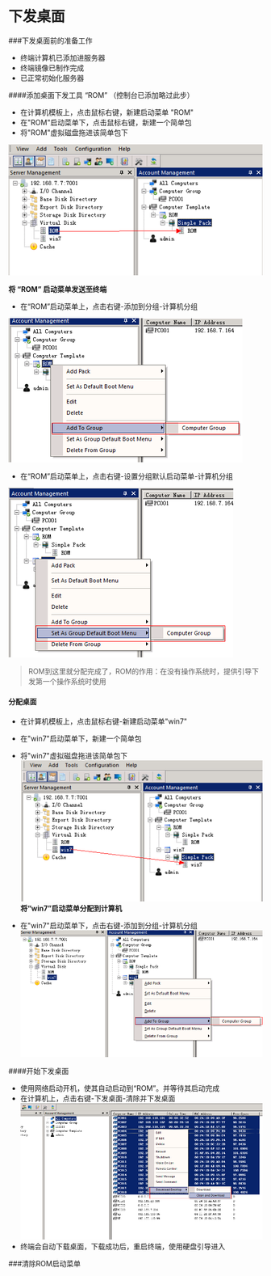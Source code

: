 # 下发桌面

###下发桌面前的准备工作
* 终端计算机已添加进服务器
* 终端镜像已制作完成
* 已正常初始化服务器



####添加桌面下发工具 “ROM” （控制台已添加略过此步）
* 在计算机模板上，点击鼠标右键，新建启动菜单 "ROM"
* 在"ROM"启动菜单下，点击鼠标右键，新建一个简单包
* 将"ROM"虚拟磁盘拖进该简单包下

![](v10.png)
  
  **将 “ROM” 启动菜单发送至终端**
* 在“ROM”启动菜单上，点击右键-添加到分组-计算机分组

![](v11.png)

* 在“ROM”启动菜单上，点击右键-设置分组默认启动菜单-计算机分组

![](v13.png)

> ROM到这里就分配完成了，ROM的作用：在没有操作系统时，提供引导下发第一个操作系统时使用


#### 分配桌面

* 在计算机模板上，点击鼠标右键-新建启动菜单"win7"
* 在"win7"启动菜单下，新建一个简单包
* 将"win7"虚拟磁盘拖进该简单包下
![](v12.png)
 **将“win7”启动菜单分配到计算机**
 
* 在"win7"启动菜单下，点击右键-添加到分组-计算机分组
![](v15.png)



####开始下发桌面
* 使用网络启动开机，使其自动启动到“ROM”。并等待其启动完成
* 在计算机上，点击右键-下发桌面-清除并下发桌面
![](v16.png)
* 终端会自动下载桌面，下载成功后，重启终端，使用硬盘引导进入

###清除ROM启动菜单





  
  

